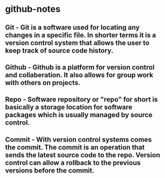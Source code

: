 # github-notes

## Git - Git is a software used for locating any changes in a specific file. In shorter terms it is a version control system that allows the user to keep track of source code history.


## Github - Github is a platform for version control and collaberation. It also allows for group work with others on projects.


## Repo - Software repository or "repo" for short is basically a storage location for software packages which is usually managed by source control.


## Commit - With version control systems comes the commit. The commit is an operation that sends the latest source code to the repo. Version control can allow a rollback to the previous versions before the commit.
